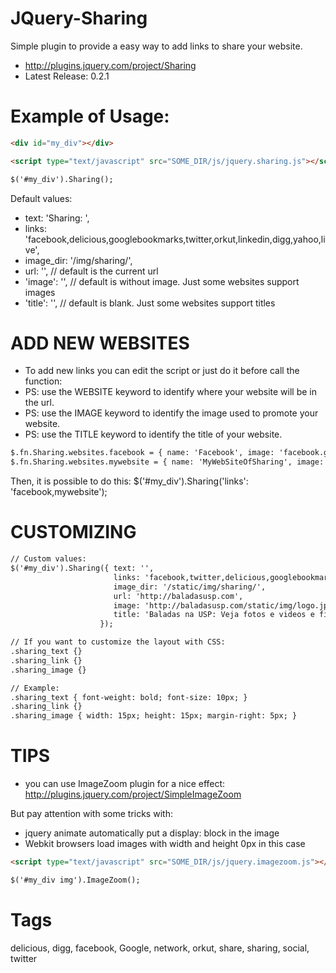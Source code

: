 # JQuery-Sharing

Simple plugin to provide a easy way to add links to share your website.

* <http://plugins.jquery.com/project/Sharing>
* Latest Release: 0.2.1

# Example of Usage:

```html
<div id="my_div"></div>

<script type="text/javascript" src="SOME_DIR/js/jquery.sharing.js"></script>

$('#my_div').Sharing();
```

Default values:

* text: 'Sharing: ',
* links: 'facebook,delicious,googlebookmarks,twitter,orkut,linkedin,digg,yahoo,live',
* image_dir: '/img/sharing/',
* url: '', // default is the current url
* 'image': '', // default is without image. Just some websites support images
* 'title': '', // default is blank. Just some websites support titles

# ADD NEW WEBSITES

* To add new links you can edit the script or just do it before call the function:
* PS: use the WEBSITE keyword to identify where your website will be in the url. 
* PS: use the IMAGE keyword to identify the image used to promote your website.
* PS: use the TITLE keyword to identify the title of your website. 

```html
$.fn.Sharing.websites.facebook = { name: 'Facebook', image: 'facebook.gif', link: 'http://www.facebook.com/share.php?u=WEBSITE' };
$.fn.Sharing.websites.mywebsite = { name: 'MyWebSiteOfSharing', image: 'mysharing.gif', link: 'http://www.example.com/add?u=WEBSITE&img=IMAGE&tt=TITLE' };
```

Then, it is possible to do this: $('#my_div').Sharing('links': 'facebook,mywebsite');

# CUSTOMIZING

```html
// Custom values:
$('#my_div').Sharing({ text: '', 
					   links: 'facebook,twitter,delicious,googlebookmarks', 
					   image_dir: '/static/img/sharing/',
					   url: 'http://baladasusp.com',
					   image: 'http://baladasusp.com/static/img/logo.jpg',
					   title: 'Baladas na USP: Veja fotos e videos e fique atento �s pr�ximas baladas',
					});

// If you want to customize the layout with CSS:
.sharing_text {}
.sharing_link {}
.sharing_image {}

// Example:
.sharing_text { font-weight: bold; font-size: 10px; }
.sharing_link {}
.sharing_image { width: 15px; height: 15px; margin-right: 5px; }
```

# TIPS

* you can use ImageZoom plugin for a nice effect: <http://plugins.jquery.com/project/SimpleImageZoom>

But pay attention with some tricks with:

* jquery animate automatically put a display: block in the image
* Webkit browsers load images with width and height 0px in this case

```html
<script type="text/javascript" src="SOME_DIR/js/jquery.imagezoom.js"></script>

$('#my_div img').ImageZoom();
```

# Tags

delicious, digg, facebook, Google, network, orkut, share, sharing, social, twitter